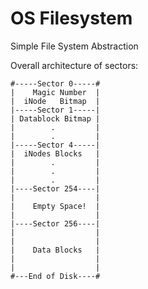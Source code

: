 # OS Filesystem
Simple File System Abstraction

Overall architecture of sectors:

```
#-----Sector 0-----#
|    Magic Number  |
|  iNode   Bitmap  |
|-----Sector 1-----|
| Datablock Bitmap |
|        .         |
|        .         |
|-----Sector 4-----|
|  iNodes Blocks   |
|        .         |
|        .         |
|        .         |
|----Sector 254----|
|                  |
|    Empty Space!  |
|                  |
|----Sector 256----|
|                  |
|                  |
|    Data Blocks   |
|                  |
|                  |
#---End of Disk----#
```
